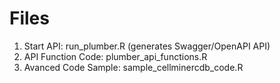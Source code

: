 # Files
1. Start API: run_plumber.R (generates Swagger/OpenAPI API)
2. API Function Code: plumber_api_functions.R
3. Avanced Code Sample: sample_cellminercdb_code.R 
